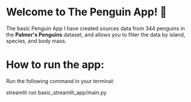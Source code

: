 # Welcome to The Penguin App! 🐧
The basic Penguin App I have created sources data from 344 penguins in the **Palmer's Penguins** dataset, and allows you to filter the data by island, species, and body mass. 

# How to run the app:

Run the following command in your terminal:  


streamlit run basic_streamlit_app/main.py
